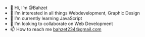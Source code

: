 - 👋 Hi, I’m @Bahzet
- 👀 I’m interested in all things Webdevelopment, Graphic Design
- 🌱 I’m currently learning JavaScript
- 💞️ I’m looking to collaborate on Web Development
- 📫 How to reach me bahzet234@gmail.com

<!---
Bahzet/Bahzet is a ✨ special ✨ repository because its `README.md` (this file) appears on your GitHub profile.
You can click the Preview link to take a look at your changes.
--->
